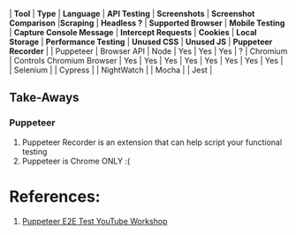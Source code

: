 | **Tool**    | **Type**    | **Language**  | **API Testing** | **Screenshots** | **Screenshot Comparison** |**Scraping**  | **Headless ?**  | **Supported Browser**     | **Mobile Testing**  | **Capture Console Message** | **Intercept Requests**  | **Cookies** | **Local Storage** | **Performance Testing**  | **Unused CSS**  | **Unused JS** | **Puppeteer Recorder** |
| Puppeteer   | Browser API | Node          | Yes             | Yes             | Yes                       | ?             | Chromium        | Controls Chromium Browser | Yes                 | Yes                         | Yes                     | Yes         | Yes              | Yes                      | Yes             | Yes           |
| Selenium    |
| Cypress     |
| NightWatch  |
| Mocha       |
| Jest        |



## Take-Aways
### Puppeteer
1. Puppeteer Recorder is an extension that can help script your functional testing
1. Puppeteer is Chrome ONLY :(


# References:
1. [Puppeteer E2E Test YouTube Workshop](https://www.youtube.com/watch?v=xwiWqEkrtyQ)
